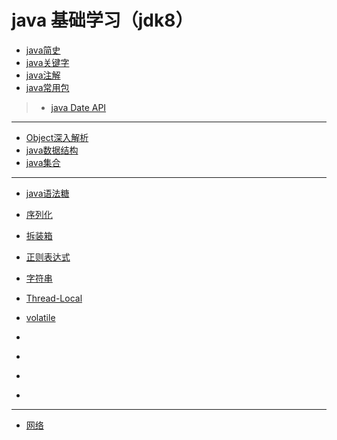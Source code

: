 # java 基础学习（jdk8）

* [java简史](javaBriefHistory.md)
* [java关键字](keywords.md)
* [java注解](annotation.md)
* [java常用包](packages.md)
> * [java Date API](date.md)

------------

* [Object深入解析](object.md)
* [java数据结构]()
* [java集合](collection.md)

-------------

* [java语法糖](syntactic-sugar.md)

* [序列化](serialize.md)
* [拆装箱](boxed-unboxed.md)
* [正则表达式](regex.md)
* [字符串](string.md)
* [Thread-Local](thread-local.md)
* [volatile](volatile.md)
* []()
* []()
* []()
* []()


-------------

* [网络](net.md)

